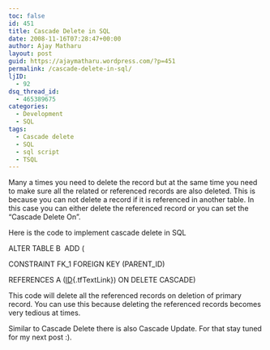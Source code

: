 ```yaml
---
toc: false
id: 451
title: Cascade Delete in SQL
date: 2008-11-16T07:28:47+00:00
author: Ajay Matharu
layout: post
guid: https://ajaymatharu.wordpress.com/?p=451
permalink: /cascade-delete-in-sql/
ljID:
  - 92
dsq_thread_id:
  - 465389675
categories:
  - Development
  - SQL
tags:
  - Cascade delete
  - SQL
  - sql script
  - TSQL
---
```

Many a times you need to delete the record but at the same time you need to make sure all the related or referenced records are also deleted. This is because you can not delete a record if it is referenced in another table. In this case you can either delete the referenced record or you can set the &#8220;Cascade Delete On&#8221;.

Here is the code to implement cascade delete in SQL

ALTER TABLE B  ADD (
  
CONSTRAINT FK\_1 FOREIGN KEY (PARENT\_ID)
  
REFERENCES A ([ID](void(0)){.tfTextLink}) ON DELETE CASCADE)

This code will delete all the referenced records on deletion of primary record. You can use this because deleting the referenced records becomes very tedious at times.

Similar to Cascade Delete there is also Cascade Update. For that stay tuned for my next post :).
